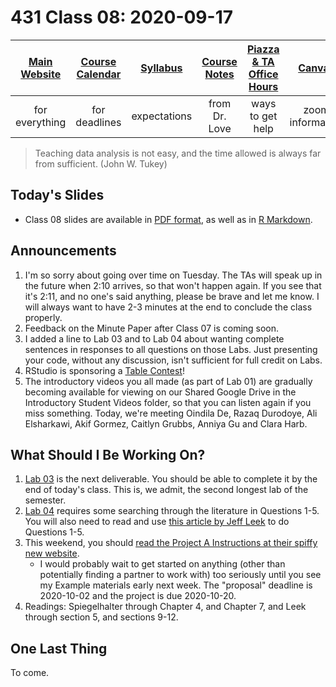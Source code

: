 # 431 Class 08: 2020-09-17

[Main Website](https://thomaselove.github.io/431/) | [Course Calendar](https://thomaselove.github.io/431/calendar.html) | [Syllabus](https://thomaselove.github.io/431-2020-syllabus/) | [Course Notes](https://thomaselove.github.io/431-notes/) | [Piazza & TA Office Hours](https://thomaselove.github.io/431/contact.html) | [Canvas](https://canvas.case.edu) | [Data and Code](https://thomaselove.github.io/431/data_index.html)
:-----------: | :--------------: | :----------: | :---------: | :-------------: | :-----------: | :------------:
for everything | for deadlines | expectations | from Dr. Love | ways to get help | zoom information | for downloads

> Teaching data analysis is not easy, and the time allowed is always far from sufficient. (John W. Tukey)

## Today's Slides

- Class 08 slides are available in [PDF format](https://github.com/THOMASELOVE/431-2020/blob/master/classes/class08/431_class-08-slides_2020.pdf), as well as in [R Markdown](https://github.com/THOMASELOVE/431-2020/blob/master/classes/class08/431_class-08-slides_2020.Rmd).

## Announcements

1. I'm so sorry about going over time on Tuesday. The TAs will speak up in the future when 2:10 arrives, so that won't happen again. If you see that it's 2:11, and no one's said anything, please be brave and let me know. I will always want to have 2-3 minutes at the end to conclude the class properly.
2. Feedback on the Minute Paper after Class 07 is coming soon.
3. I added a line to Lab 03 and to Lab 04 about wanting complete sentences in responses to all questions on those Labs. Just presenting your code, without any discussion, isn't sufficient for full credit on Labs.
4. RStudio is sponsoring a [Table Contest](https://blog.rstudio.com/2020/09/15/announcing-the-2020-rstudio-table-contest/)!
5. The introductory videos you all made (as part of Lab 01) are gradually becoming available for viewing on our Shared Google Drive in the Introductory Student Videos folder, so that you can listen again if you miss something. Today, we're meeting Oindila De, Razaq Durodoye, Ali Elsharkawi, Akif Gormez, Caitlyn Grubbs, Anniya Gu and Clara Harb.

## What Should I Be Working On?

1. [Lab 03](https://github.com/THOMASELOVE/431-2020/blob/master/labs/lab03/lab03.md) is the next deliverable. You should be able to complete it by the end of today's class. This is, we admit, the second longest lab of the semester.
2. [Lab 04](https://github.com/THOMASELOVE/431-2020/blob/master/labs/lab04/lab04.md) requires some searching through the literature in Questions 1-5. You will also need to read and use [this article by Jeff Leek](https://fivethirtyeight.com/features/a-formula-for-decoding-health-news/) to do Questions 1-5.
3. This weekend, you should [read the Project A Instructions at their spiffy new website](https://thomaselove.github.io/431-2020-projectA/). 
    - I would probably wait to get started on anything (other than potentially finding a partner to work with) too seriously until you see my Example materials early next week. The "proposal" deadline is 2020-10-02 and the project is due 2020-10-20.
4. Readings: Spiegelhalter through Chapter 4, and Chapter 7, and Leek through section 5, and sections 9-12.

## One Last Thing

To come.



